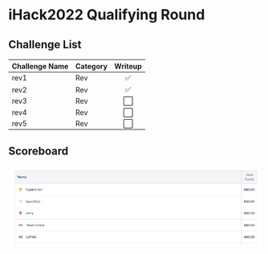 # iHack2022 Qualifying Round

## Challenge List
| Challenge Name | Category | Writeup |
|----------------|:---------| :-------: |
| rev1           | Rev      | ✅ |
| rev2           | Rev      | ✅ |
| rev3           | Rev      | ⬜ |
| rev4           | Rev      | ⬜ |
| rev5           | Rev      | ⬜ |

## Scoreboard
![Scoreboard](./Scoreboard.png)

